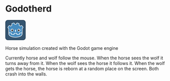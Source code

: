 # Godotherd

![Logo Image](./icon.png)

Horse simulation created with the Godot game engine

Currently horse and wolf follow the mouse. When the horse sees the wolf it turns away from it. When the wolf sees the horse it follows it. When the wolf gets the horse, the horse is reborn at a random place on the screen. 
Both crash into the walls.
